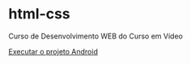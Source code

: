 # html-css
 Curso de Desenvolvimento WEB do Curso em Vídeo

<a href="https://acjbatista.github.io/projeto-android/">Executar o projeto Android</a>